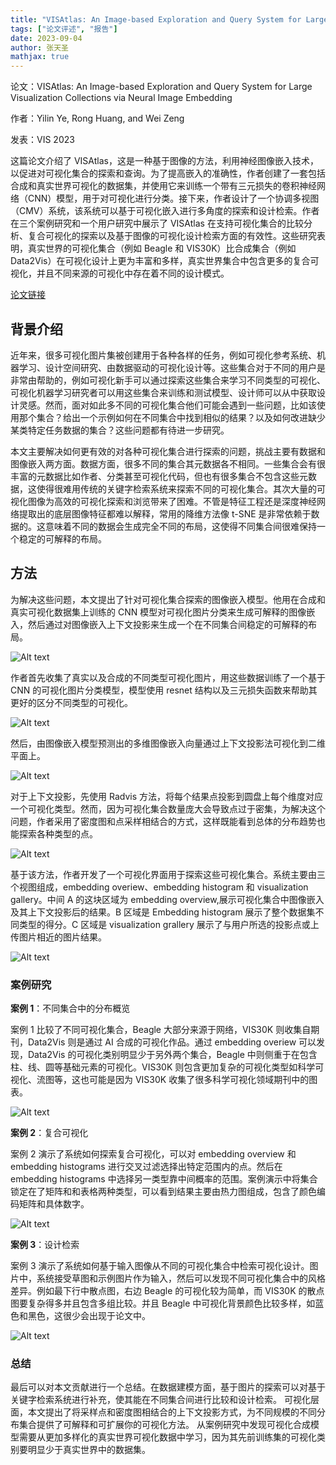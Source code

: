 ```yaml
---
title: "VISAtlas: An Image-based Exploration and Query System for Large Visualization Collections via Neural Image Embedding"
tags: ["论文评述", "报告"]
date: 2023-09-04
author: 张天圣
mathjax: true
---
```


论文：VISAtlas: An Image-based Exploration and Query System for Large Visualization Collections via Neural Image Embedding

作者：Yilin Ye, Rong Huang, and Wei Zeng

发表：VIS 2023

这篇论文介绍了 VISAtlas，这是一种基于图像的方法，利用神经图像嵌入技术，以促进对可视化集合的探索和查询。为了提高嵌入的准确性，作者创建了一套包括合成和真实世界可视化的数据集，并使用它来训练一个带有三元损失的卷积神经网络（CNN）模型，用于对可视化进行分类。接下来，作者设计了一个协调多视图（CMV）系统，该系统可以基于可视化嵌入进行多角度的探索和设计检索。作者在三个案例研究和一个用户研究中展示了 VISAtlas 在支持可视化集合的比较分析、复合可视化的探索以及基于图像的可视化设计检索方面的有效性。这些研究表明，真实世界的可视化集合（例如 Beagle 和 VIS30K）比合成集合（例如 Data2Vis）在可视化设计上更为丰富和多样，真实世界集合中包含更多的复合可视化，并且不同来源的可视化中存在着不同的设计模式。

[论文链接](https://ieeexplore.ieee.org/stamp/stamp.jsp?tp=&arnumber=9984953&tag=1)

## 背景介绍

近年来，很多可视化图片集被创建用于各种各样的任务，例如可视化参考系统、机器学习、设计空间研究、由数据驱动的可视化设计等。这些集合对于不同的用户是非常由帮助的，例如可视化新手可以通过探索这些集合来学习不同类型的可视化、可视化机器学习研究者可以用这些集合来训练和测试模型、设计师可以从中获取设计灵感。然而，面对如此多不同的可视化集合他们可能会遇到一些问题，比如该使用那个集合？给出一个示例如何在不同集合中找到相似的结果？以及如何改进缺少某类特定任务数据的集合？这些问题都有待进一步研究。

本文主要解决如何更有效的对各种可视化集合进行探索的问题，挑战主要有数据和图像嵌入两方面。数据方面，很多不同的集合其元数据各不相同。一些集合会有很丰富的元数据比如作者、分类甚至可视化代码，但也有很多集合不包含这些元数据，这使得很难用传统的关键字检索系统来探索不同的可视化集合。其次大量的可视化图像为高效的可视化探索和浏览带来了困难。不管是特征工程还是深度神经网络提取出的底层图像特征都难以解释，常用的降维方法像 t-SNE 是非常依赖于数据的。这意味着不同的数据会生成完全不同的布局，这使得不同集合间很难保持一个稳定的可解释的布局。

## 方法

为解决这些问题，本文提出了针对可视化集合探索的图像嵌入模型。他用在合成和真实可视化数据集上训练的 CNN 模型对可视化图片分类来生成可解释的图像嵌入，然后通过对图像嵌入上下文投影来生成一个在不同集合间稳定的可解释的布局。

![Alt text](<./1.png>)

作者首先收集了真实以及合成的不同类型可视化图片，用这些数据训练了一个基于 CNN 的可视化图片分类模型，模型使用 resnet 结构以及三元损失函数来帮助其更好的区分不同类型的可视化。

![Alt text](<./2.png>)

然后，由图像嵌入模型预测出的多维图像嵌入向量通过上下文投影法可视化到二维平面上。

![Alt text](<./3.png>)

对于上下文投影，先使用 Radvis 方法，将每个结果点投影到圆盘上每个维度对应一个可视化类型。然而，因为可视化集合数量庞大会导致点过于密集，为解决这个问题，作者采用了密度图和点采样相结合的方式，这样既能看到总体的分布趋势也能探索各种类型的点。

![Alt text](<./4.png>)

基于该方法，作者开发了一个可视化界面用于探索这些可视化集合。系统主要由三个视图组成，embedding overiew、embedding histogram 和 visualization gallery。中间 A 的这块区域为 embedding overview,展示可视化集合中图像嵌入及其上下文投影后的结果。B 区域是 Embedding histogram 展示了整个数据集不同类型的得分。C 区域是 visualization grallery 展示了与用户所选的投影点或上传图片相近的图片结果。

![Alt text](<./5.png>)

### 案例研究

**案例 1**：不同集合中的分布概览

案例 1 比较了不同可视化集合，Beagle 大部分来源于网络，VIS30K 则收集自期刊，Data2Vis 则是通过 AI 合成的可视化作品。通过 embedding overiew 可以发现，Data2Vis 的可视化类别明显少于另外两个集合，Beagle 中则侧重于在包含柱、线、圆等基础元素的可视化。VIS30K 则包含更加复杂的可视化类型如科学可视化、流图等，这也可能是因为 VIS30K 收集了很多科学可视化领域期刊中的图表。

![Alt text](<./6.png>)

**案例 2**：复合可视化

案例 2 演示了系统如何探索复合可视化，可以对 embedding overview 和 embedding histograms 进行交叉过滤选择出特定范围内的点。然后在 embedding histograms 中选择另一类型靠中间概率的范围。案例演示中将集合锁定在了矩阵和和表格两种类型，可以看到结果主要由热力图组成，包含了颜色编码矩阵和具体数字。

![Alt text](<./7.png>)

**案例 3**：设计检索

案例 3 演示了系统如何基于输入图像从不同的可视化集合中检索可视化设计。图片中，系统接受草图和示例图片作为输入，然后可以发现不同可视化集合中的风格差异。例如最下行中散点图，右边 Beagle 的可视化较为简单，而 VIS30K 的散点图要复杂得多并且包含多组比较。并且 Beagle 中可视化背景颜色比较多样，如蓝色和黑色，这很少会出现于论文中。

![Alt text](<./8.png>)

### 总结

最后可以对本文贡献进行一个总结。在数据建模方面，基于图片的探索可以对基于关键字检索系统进行补充，使其能在不同集合间进行比较和设计检索。
可视化层面，本文提出了将采样点和密度图相结合的上下文投影方式，为不同规模的不同分布集合提供了可解释和可扩展你的可视化方法。
从案例研究中发现可视化合成模型需要从更加多样化的真实世界可视化数据中学习，因为其先前训练集的可视化类别要明显少于真实世界中的数据集。
